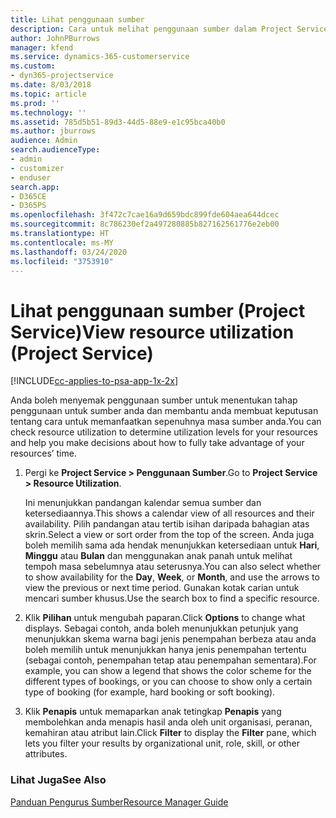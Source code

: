 ```yaml
---
title: Lihat penggunaan sumber
description: Cara untuk melihat penggunaan sumber dalam Project Service
author: JohnPBurrows
manager: kfend
ms.service: dynamics-365-customerservice
ms.custom:
- dyn365-projectservice
ms.date: 8/03/2018
ms.topic: article
ms.prod: ''
ms.technology: ''
ms.assetid: 785d5b51-89d3-44d5-88e9-e1c95bca40b0
ms.author: jburrows
audience: Admin
search.audienceType:
- admin
- customizer
- enduser
search.app:
- D365CE
- D365PS
ms.openlocfilehash: 3f472c7cae16a9d659bdc899fde604aea644dcec
ms.sourcegitcommit: 8c786230ef2a497280885b827162561776e2eb00
ms.translationtype: HT
ms.contentlocale: ms-MY
ms.lasthandoff: 03/24/2020
ms.locfileid: "3753910"
---
```

# <a name="view-resource-utilization-project-service"></a><span data-ttu-id="cf2f4-103">Lihat penggunaan sumber (Project Service)</span><span class="sxs-lookup"><span data-stu-id="cf2f4-103">View resource utilization (Project Service)</span></span>

[!INCLUDE[cc-applies-to-psa-app-1x-2x](../includes/cc-applies-to-psa-app-1x-2x.md)]

<span data-ttu-id="cf2f4-104">Anda boleh menyemak penggunaan sumber untuk menentukan tahap penggunaan untuk sumber anda dan membantu anda membuat keputusan tentang cara untuk memanfaatkan sepenuhnya masa sumber anda.</span><span class="sxs-lookup"><span data-stu-id="cf2f4-104">You can check resource utilization to determine utilization levels for your resources and help you make decisions about how to fully take advantage of your resources’ time.</span></span>  
  
1. <span data-ttu-id="cf2f4-105">Pergi ke **Project Service > Penggunaan Sumber**.</span><span class="sxs-lookup"><span data-stu-id="cf2f4-105">Go to **Project Service > Resource Utilization**.</span></span> 

     <span data-ttu-id="cf2f4-106">Ini menunjukkan pandangan kalendar semua sumber dan ketersediaannya.</span><span class="sxs-lookup"><span data-stu-id="cf2f4-106">This shows a calendar view of all resources and their availability.</span></span> <span data-ttu-id="cf2f4-107">Pilih pandangan atau tertib isihan daripada bahagian atas skrin.</span><span class="sxs-lookup"><span data-stu-id="cf2f4-107">Select a view or sort order from the top of the screen.</span></span> <span data-ttu-id="cf2f4-108">Anda juga boleh memilih sama ada hendak menunjukkan ketersediaan untuk **Hari**, **Minggu** atau **Bulan** dan menggunakan anak panah untuk melihat tempoh masa sebelumnya atau seterusnya.</span><span class="sxs-lookup"><span data-stu-id="cf2f4-108">You can also select whether to show availability for the **Day**, **Week**, or **Month**, and use the arrows to view the previous or next time period.</span></span> <span data-ttu-id="cf2f4-109">Gunakan kotak carian untuk mencari sumber khusus.</span><span class="sxs-lookup"><span data-stu-id="cf2f4-109">Use the search box to find a specific resource.</span></span>      
  
2. <span data-ttu-id="cf2f4-110">Klik **Pilihan** untuk mengubah paparan.</span><span class="sxs-lookup"><span data-stu-id="cf2f4-110">Click **Options** to change what displays.</span></span> <span data-ttu-id="cf2f4-111">Sebagai contoh, anda boleh menunjukkan petunjuk yang menunjukkan skema warna bagi jenis penempahan berbeza atau anda boleh memilih untuk menunjukkan hanya jenis penempahan tertentu (sebagai contoh, penempahan tetap atau penempahan sementara).</span><span class="sxs-lookup"><span data-stu-id="cf2f4-111">For example, you can show a legend that shows the color scheme for the different types of bookings, or you can choose to show only a certain type of booking (for example, hard booking or soft booking).</span></span>  

3. <span data-ttu-id="cf2f4-112">Klik **Penapis** untuk memaparkan anak tetingkap **Penapis** yang membolehkan anda menapis hasil anda oleh unit organisasi, peranan, kemahiran atau atribut lain.</span><span class="sxs-lookup"><span data-stu-id="cf2f4-112">Click **Filter** to display the **Filter** pane, which lets you filter your results by organizational unit, role, skill, or other attributes.</span></span>  
  
### <a name="see-also"></a><span data-ttu-id="cf2f4-113">Lihat Juga</span><span class="sxs-lookup"><span data-stu-id="cf2f4-113">See Also</span></span>  
 [<span data-ttu-id="cf2f4-114">Panduan Pengurus Sumber</span><span class="sxs-lookup"><span data-stu-id="cf2f4-114">Resource Manager Guide</span></span>](../project-service/resource-manager-guide.md)
